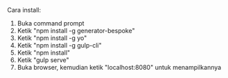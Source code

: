 Cara install:
1. Buka command prompt
2. Ketik "npm install -g generator-bespoke"
3. Ketik "npm install -g yo"
4. Ketik "npm install -g gulp-cli"
5. Ketik "npm install"
6. Ketik "gulp serve"
7. Buka browser, kemudian ketik "localhost:8080" untuk menampilkannya